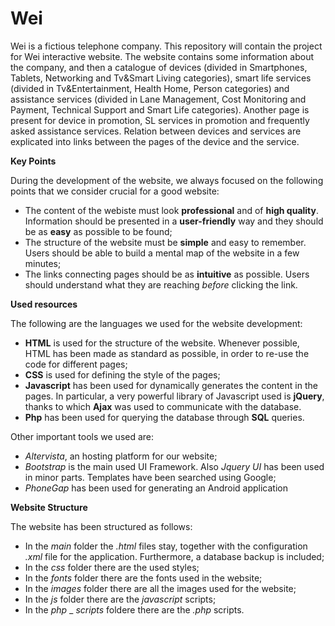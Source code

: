 # Wei

Wei is a fictious telephone company. This repository will contain the project for Wei interactive website.
The website contains some information about the company, and then a catalogue of devices (divided in Smartphones, Tablets, Networking and Tv&Smart Living categories), smart life services (divided in Tv&Entertainment, Health Home, Person categories) and assistance services (divided in Lane Management, Cost Monitoring and Payment, Technical Support and Smart Life categories). Another page is present for device in promotion, SL services in promotion and frequently asked assistance services.
Relation between devices and services are explicated into links between the pages of the device and the service. 

**Key Points**

During the development of the website, we always focused on the following points that we consider crucial for a good website:

* The content of the webiste must look **professional** and of **high quality**. Information should be presented in a **user-friendly** way and they should be as **easy** as possible to be found;
* The structure of the website must be **simple** and easy to remember. Users should be able to build a mental map of the website in a few minutes;
* The links connecting pages should be as **intuitive** as possible. Users should understand what they are reaching _before_ clicking the link.

**Used resources**

The following are the languages we used for the website development:

* **HTML** is used for the structure of the website. Whenever possible, HTML has been made as standard as possible, in order to re-use the code for different pages;
* **CSS** is used for defining the style of the pages;
* **Javascript** has been used for dynamically generates the content in the pages. In particular, a very powerful library of Javascript used is **jQuery**, thanks to which **Ajax** was used to communicate with the database.
* **Php** has been used for querying the database through **SQL** queries.
 
Other important tools we used are:
* _Altervista_, an hosting platform for our website;
* _Bootstrap_ is the main used UI Framework. Also _Jquery UI_ has been used in minor parts. Templates have been searched using Google;
* _PhoneGap_ has been used for generating an Android application

**Website Structure**

The website has been structured as follows:

* In the _main_ folder the _.html_ files stay, together with the configuration _.xml_ file for the application. Furthermore, a database backup is included;
* In the _css_ folder there are the used styles;
* In the _fonts_ folder there are the fonts used in the website;
* In the _images_ folder there are all the images used for the website;
* In the _js_ folder there are the _javascript_ scripts;
* In the _php_ _ _scripts_ foldere there are the _.php_ scripts.
